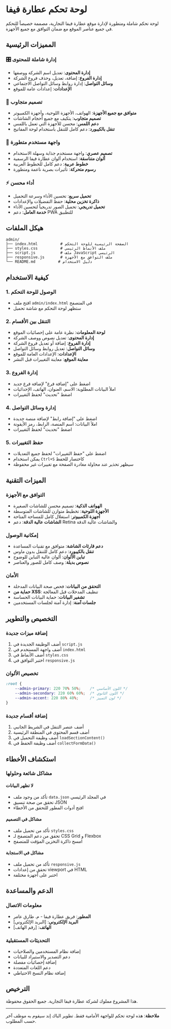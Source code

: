 # لوحة تحكم عطارة فيفا

لوحة تحكم شاملة ومتطورة لإدارة موقع عطارة فيفا التجارية، مصممة خصيصاً للتحكم في جميع عناصر الموقع مع ضمان التوافق مع جميع الأجهزة.

## المميزات الرئيسية

### 🎛️ إدارة شاملة للمحتوى
- **إدارة المحتوى**: تعديل اسم الشركة ووصفها
- **إدارة الفروع**: إضافة، تعديل، وحذف فروع الشركة
- **وسائل التواصل**: إدارة روابط وسائل التواصل الاجتماعي
- **الإعدادات**: إعدادات عامة للموقع

### 📱 تصميم متجاوب
- **متوافق مع جميع الأجهزة**: الهواتف، الأجهزة اللوحية، وأجهزة الكمبيوتر
- **تصميم متجاوب**: يتكيف مع جميع أحجام الشاشات
- **دعم اللمس**: محسن للأجهزة التي تعمل باللمس
- **تنقل بالكيبورد**: دعم كامل للتنقل باستخدام لوحة المفاتيح

### 🎨 واجهة مستخدم متطورة
- **تصميم عصري**: واجهة مستخدم جذابة وسهلة الاستخدام
- **ألوان متناسقة**: استخدام ألوان عطارة فيفا الرسمية
- **خطوط عربية**: دعم كامل للخطوط العربية
- **رسوم متحركة**: تأثيرات بصرية ناعمة ومتطورة

### ⚡ أداء محسن
- **تحميل سريع**: تحسين الأداء وسرعة التحميل
- **ذاكرة تخزين محلية**: حفظ التفضيلات والإعدادات
- **تحميل تدريجي**: تحميل الصور تدريجياً لتحسين الأداء
- **خدمة العامل**: دعم PWA للتطبيق

## هيكل الملفات

```
admin/
├── index.html          # الصفحة الرئيسية للوحة التحكم
├── styles.css          # ملف الأنماط الرئيسي
├── script.js           # ملف JavaScript الرئيسي
├── responsive.js       # ملف التوافق مع الأجهزة
└── README.md          # دليل الاستخدام
```

## كيفية الاستخدام

### 1. الوصول للوحة التحكم
- افتح ملف `admin/index.html` في المتصفح
- ستظهر لوحة التحكم مع شاشة تحميل

### 2. التنقل بين الأقسام
- **لوحة المعلومات**: نظرة عامة على إحصائيات الموقع
- **إدارة المحتوى**: تعديل نصوص ووصف الشركة
- **إدارة الفروع**: إضافة أو تعديل فروع الشركة
- **وسائل التواصل**: تعديل روابط وسائل التواصل
- **الإعدادات**: الإعدادات العامة للموقع
- **معاينة الموقع**: معاينة التغييرات قبل النشر

### 3. إدارة الفروع
- اضغط على "إضافة فرع" لإضافة فرع جديد
- املأ البيانات المطلوبة: الاسم، العنوان، الهاتف، الإحداثيات
- اضغط "تحديث" لحفظ التغييرات

### 4. إدارة وسائل التواصل
- اضغط على "إضافة رابط" لإضافة منصة جديدة
- املأ البيانات: اسم المنصة، الرابط، رمز الأيقونة
- اضغط "تحديث" لحفظ التغييرات

### 5. حفظ التغييرات
- اضغط على "حفظ التغييرات" لحفظ جميع التعديلات
- يمكن استخدام `Ctrl+S` كاختصار للحفظ
- سيظهر تحذير عند محاولة مغادرة الصفحة مع تغييرات غير محفوظة

## الميزات التقنية

### التوافق مع الأجهزة
- **الهواتف الذكية**: تصميم محسن للشاشات الصغيرة
- **الأجهزة اللوحية**: تخطيط متوازن للشاشات المتوسطة
- **أجهزة الكمبيوتر**: استغلال كامل للمساحة المتاحة
- **الشاشات عالية الدقة**: دعم Retina والشاشات عالية الدقة

### إمكانية الوصول
- **دعم قارئات الشاشة**: متوافق مع تقنيات المساعدة
- **تنقل بالكيبورد**: دعم كامل للتنقل بدون ماوس
- **تباين الألوان**: ألوان عالية التباين للوضوح
- **نصوص بديلة**: وصف كامل للصور والعناصر

### الأمان
- **التحقق من البيانات**: فحص صحة البيانات المدخلة
- **حماية من XSS**: تنظيف المدخلات قبل المعالجة
- **تشفير البيانات**: حماية البيانات الحساسة
- **جلسات آمنة**: إدارة آمنة لجلسات المستخدمين

## التخصيص والتطوير

### إضافة ميزات جديدة
1. أضف الوظيفة الجديدة في `script.js`
2. أضف واجهة المستخدم في `index.html`
3. أضف الأنماط في `styles.css`
4. اختبر التوافق في `responsive.js`

### تخصيص الألوان
```css
:root {
    --admin-primary: 220 70% 50%;    /* اللون الأساسي */
    --admin-secondary: 220 60% 60%;  /* اللون الثانوي */
    --admin-accent: 220 80% 40%;     /* لون التمييز */
}
```

### إضافة أقسام جديدة
1. أضف عنصر التنقل في الشريط الجانبي
2. أضف قسم المحتوى في المنطقة الرئيسية
3. أضف وظيفة التحميل في `loadSectionContent()`
4. أضف وظيفة الحفظ في `collectFormData()`

## استكشاف الأخطاء

### مشاكل شائعة وحلولها

#### لا تظهر البيانات
- تأكد من وجود ملف `data.json` في المجلد الرئيسي
- تحقق من صحة تنسيق JSON
- افتح أدوات المطور للتحقق من الأخطاء

#### مشاكل في التصميم
- تأكد من تحميل ملف `styles.css`
- تحقق من دعم المتصفح لـ CSS Grid و Flexbox
- امسح ذاكرة التخزين المؤقت للمتصفح

#### مشاكل في الاستجابة
- تأكد من تحميل ملف `responsive.js`
- تحقق من إعدادات viewport في HTML
- اختبر على أجهزة مختلفة

## الدعم والمساعدة

### معلومات الاتصال
- **المطور**: فريق عطارة فيفا - م. طارق عامر
- **البريد الإلكتروني**: [البريد الإلكتروني]
- **الهاتف**: [رقم الهاتف]

### التحديثات المستقبلية
- إضافة نظام المستخدمين والصلاحيات
- دعم التصدير والاستيراد للبيانات
- إضافة إحصائيات مفصلة
- دعم اللغات المتعددة
- إضافة نظام النسخ الاحتياطي

## الترخيص

هذا المشروع مملوك لشركة عطارة فيفا التجارية. جميع الحقوق محفوظة.

---

**ملاحظة**: هذه لوحة تحكم للواجهة الأمامية فقط. تطوير الباك إند سيقوم به موظف آخر حسب المطلوب.
